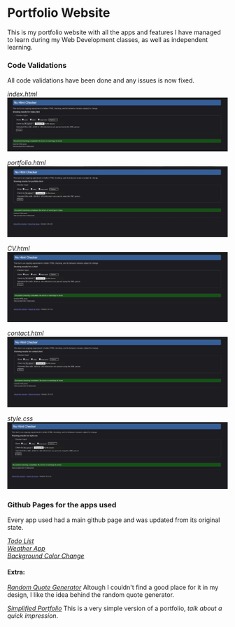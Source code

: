 # Portfolio Website

This is my portfolio website with all the apps and features I have managed to learn during my Web Development classes, as well as independent learning.


### Code Validations

All code validations have been done and any issues is now fixed.

*index.html*
![Index HTML Validation](/Validations/index_validation.png)

*portfolio.html*
![Portfolio HTML Validation](/Validations/portfolio_validation.png)

*CV.html*
![CV HTML Validation](/Validations/cv_validation.png)

*contact.html*
![Contact HTML Validation](/Validations/contact_validation.png)

*style.css*
![Style CSS Validation](/Validations/css_validation.png)


### Github Pages for the apps used

Every app used had a main github page and was updated from its original state.

[*Todo List*](https://github.com/IonutBalasa/todo_list)  
[*Weather App*](https://github.com/IonutBalasa/weather_app)  
[*Background Color Change*](https://github.com/IonutBalasa/background_color_change)  

#### Extra:
[*Random Quote Generator*](https://github.com/IonutBalasa/random_quote_generator)
Altough I couldn't find a good place for it in my design, I like the idea behind the random quote generator.

[*Simplified Portfolio*](https://github.com/IonutBalasa/simple_portfolio)
This is a very simple version of a portfolio, *talk about a quick impression*.